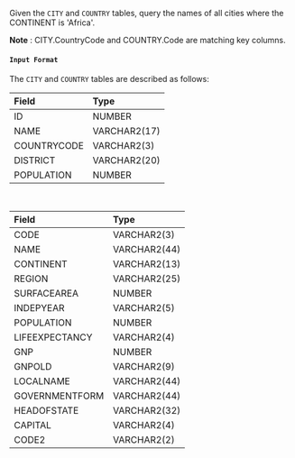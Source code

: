 Given the `CITY` and `COUNTRY` tables, query the names of all cities where the CONTINENT is 'Africa'.

**Note** : CITY.CountryCode and COUNTRY.Code are matching key columns.

#### `Input Format`

The `CITY` and `COUNTRY` tables are described as follows:

|Field|Type|
|:--|:--|
|ID|NUMBER|
|NAME|VARCHAR2(17)|
|COUNTRYCODE|VARCHAR2(3)|
|DISTRICT|VARCHAR2(20)|
|POPULATION|NUMBER|
<br>

|Field|Type|
|:--|:--|
|CODE|VARCHAR2(3)|
|NAME|VARCHAR2(44)|
|CONTINENT|VARCHAR2(13)|
|REGION|VARCHAR2(25)|
|SURFACEAREA|NUMBER|
|INDEPYEAR|VARCHAR2(5)|
|POPULATION|NUMBER|
|LIFEEXPECTANCY|VARCHAR2(4)|
|GNP|NUMBER|
|GNPOLD|VARCHAR2(9)|
|LOCALNAME|VARCHAR2(44)|
|GOVERNMENTFORM|VARCHAR2(44)|
|HEADOFSTATE|VARCHAR2(32)|
|CAPITAL|VARCHAR2(4)|
|CODE2|VARCHAR2(2)|
<br>